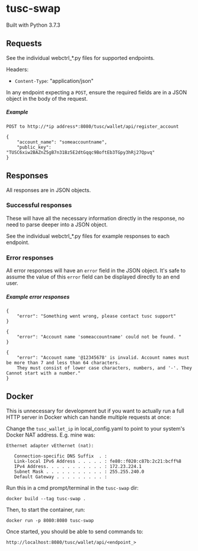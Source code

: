 # tusc-swap

Built with Python 3.7.3

## Requests

See the individual webctrl_*.py files for supported endpoints.

Headers:
- `Content-Type`: "application/json"

In any endpoint expecting a `POST`, ensure the required fields are in a JSON object in the body of the request.

##### Example
```
POST to http://*ip address*:8080/tusc/wallet/api/register_account
```
```
{
    "account_name": "someaccountname",
    "public_key": "TUSC6xiw2BAZnZ5gB7n31Bz5E2dtGqqc9BoftEb3TGpy3hRj27Qpvq"
}
```
## Responses

All responses are in JSON objects.

### Successful responses

These will have all the necessary information directly in the response, no need to parse deeper into a JSON object.

See the individual webctrl_*.py files for example responses to each endpoint.

### Error responses

All error responses will have an `error` field in the JSON object. 
It's safe to assume the value of this `error` field can be displayed directly to an end user. 

##### Example error responses

```
{
    "error": "Something went wrong, please contact tusc support"
}
```
```
{
    "error": "Account name 'someaccountname' could not be found. "
}
```
```
{
    "error": "Account name '@12345678' is invalid. Account names must be more than 7 and less than 64 characters. 
    They must consist of lower case characters, numbers, and '-'. They Cannot start with a number."
}
```

## Docker

This is unnecessary for development but if you want to actually run a full HTTP server in Docker
which can handle multiple requests at once:

Change the `tusc_wallet_ip` in local_config.yaml to point to your system's Docker NAT address.
E.g. mine was:
```
Ethernet adapter vEthernet (nat):

   Connection-specific DNS Suffix  . :
   Link-local IPv6 Address . . . . . : fe80::f020:c87b:2c21:bcff%8
   IPv4 Address. . . . . . . . . . . : 172.23.224.1
   Subnet Mask . . . . . . . . . . . : 255.255.240.0
   Default Gateway . . . . . . . . . :
``` 

Run this in a cmd prompt/terminal in the `tusc-swap` dir:
```
docker build --tag tusc-swap .
```

Then, to start the container, run:
```
docker run -p 8080:8080 tusc-swap
```

Once started, you should be able to send commands to:
```
http://localhost:8080/tusc/wallet/api/<endpoint_>
```